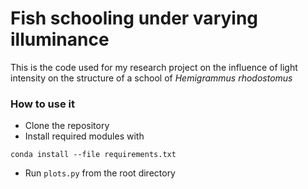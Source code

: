 # Fish schooling under varying illuminance

This is the code used for my research project on the influence of light intensity on the structure of a school of *Hemigrammus rhodostomus*

### How to use it 
- Clone the repository 
- Install required modules with 
```
conda install --file requirements.txt
```
- Run `plots.py` from the root directory 
